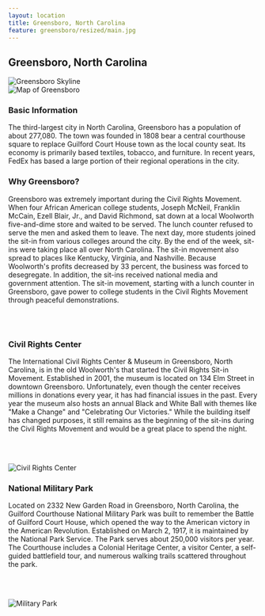```yaml
---
layout: location
title: Greensboro, North Carolina
feature: greensboro/resized/main.jpg
---
```

Greensboro, North Carolina
--------------------------

<div class="row">

<div class="col-md-6">

<img src="{{ site.baseurl }}/images/greensboro/resized/main.jpg" class="img-responsive" alt="Greensboro Skyline">

</div>

<div class="col-md-6">

<img src="{{ site.baseurl }}/images/greensboro/map.png" class="img-responsive" alt="Map of Greensboro">

</div>
</div><!-- /row -->

<div class="row">

<div class="col-md-6">

<h3>Basic Information</h3>
The third-largest city in North Carolina, Greensboro has a population of about 277,080. The town was founded in 1808 bear a central courthouse square to replace Guilford Court House town as the local county seat.  Its economy is primarily based textiles, tobacco, and furniture. In recent years, FedEx has based a large portion of their regional operations in the city.

</div>

<div class="col-md-6">

<h3>Why Greensboro?</h3>
Greensboro was extremely important during the Civil Rights Movement. When four African American college students, Joseph McNeil, Franklin McCain, Ezell Blair, Jr., and David Richmond, sat down at a local Woolworth five-and-dime store and waited to be served. The lunch counter refused to serve the men and asked them to leave. The next day, more students joined the sit-in from various colleges around the city. By the end of the week, sit-ins were taking place all over North Carolina. The sit-in movement also spread to places like Kentucky, Virginia, and Nashville. Because Woolworth's profits decreased by 33 percent, the business was forced to desegregate. In addition, the sit-ins received national media and government attention. 
The sit-in movement, starting with a lunch counter in Greensboro, gave power to college students in the Civil Rights Movement through peaceful demonstrations.

</div>

</div><!-- /row -->

<br /><br />

<div class="row">

<div class="col-md-6">

<h3>Civil Rights Center</h3>
The International Civil Rights Center & Museum in Greensboro, North Carolina, is in the old Woolworth's that started the Civil Rights Sit-in Movement. Established in 2001, the museum is located on 134 Elm Street in downtown Greensboro. Unfortunately, even though the center receives millions in donations every year, it has had financial issues in the past. 
Every year the museum also hosts an annual Black and White Ball with themes like "Make a Change" and "Celebrating Our Victories." While the building itself has changed purposes, it still remains as the beginning of the sit-ins during the Civil Rights Movement and would be a great place to spend the night.

<br /><br />

<img src="{{ site.baseurl }}/images/greensboro/resized/museum.jpg" class="img-responsive" alt="Civil Rights Center">

</div>

<div class="col-md-6">

<h3>National Military Park</h3>

Located on 2332 New Garden Road in Greensboro, North Carolina, the Guilford Courthouse National Military Park was built to remember the Battle of Guilford Court House, which opened the way to the American victory in the American Revolution. Established on March 2, 1917, it is maintained by the National Park Service. The Park serves about 250,000 visitors per year. The Courthouse includes a Colonial Heritage Center, a visitor Center, a self-guided battlefield tour, and numerous walking trails scattered throughout the park.

<br /><br />

<img src="{{ site.baseurl }}/images/greensboro/military.jpg" class="img-responsive" alt="Military Park">

</div>
</div><!-- /row -->